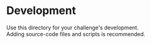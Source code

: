 # Development
Use this directory for your challenge's development.  
Adding source-code files and scripts is recommended.